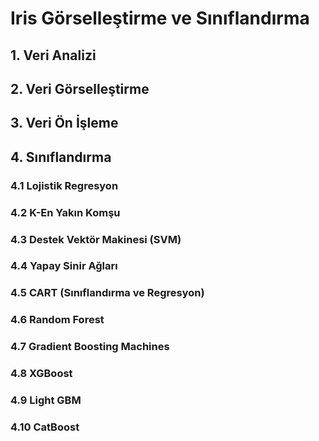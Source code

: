 # Iris Görselleştirme ve Sınıflandırma
## 1. Veri Analizi
## 2. Veri Görselleştirme
## 3. Veri Ön İşleme
## 4. Sınıflandırma
### 4.1 Lojistik Regresyon
### 4.2 K-En Yakın Komşu
### 4.3 Destek Vektör Makinesi (SVM)
### 4.4 Yapay Sinir Ağları
### 4.5 CART (Sınıflandırma ve Regresyon)
### 4.6 Random Forest
### 4.7 Gradient Boosting Machines
### 4.8 XGBoost
### 4.9 Light GBM
### 4.10 CatBoost
